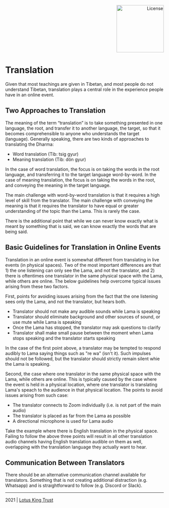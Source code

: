 <p align="right">
  
  <a href="https://mirrors.creativecommons.org/presskit/buttons/88x31/png/by-sa.png">
    <img width=150px src="https://upload.wikimedia.org/wikipedia/commons/thumb/1/12/Cc-by-nc-sa_icon.svg/1280px-Cc-by-nc-sa_icon.svg.png" alt="License">
  </a>
</p>


# Translation

Given that most teachings are given in Tibetan, and most people do not understand Tibetan, translation plays a central role in the experience people have in an online event.


## Two Approaches to Translation

The meaning of the term “translation” is to take something presented in one language, the root, and transfer it to another language, the target, so that it becomes comprehensible to anyone who understands the target (language). Generally speaking, there are two kinds of approaches to translating the Dharma:

- Word translation (Tib: tsig gyur)
- Meaning translation (Tib: dön gyur) 

In the case of word translation, the focus is on taking the words in the root language, and transferring it to the target language word-by-word. In the case of meaning translation, the focus is on taking the words in the root, and conveying the meaning in the target language. 

The main challenge with word-by-word translation is that it requires a high level of skill from the translator. The main challenge with conveying the meaning is that it requires the translator to have equal or greater understanding of the topic than the Lama. This is rarely the case. 

There is the additional point that while we can never know exactly what is meant by something that is said, we can know exactly the words that are being said.

## Basic Guidelines for Translation in Online Events

Translation in an online event is somewhat different from translating in live events (in physical spaces). Two of the most important differences are that 1) the one listening can only see the Lama, and not the translator, and 2) there is oftentimes one translator in the same physical space with the Lama, while others are online. The below guidelines help overcome typical issues arising from these two factors. 

First, points for avoiding issues arising from the fact that the one listening sees only the Lama, and not the translator, but hears both.

- Translator should not make any audible sounds while Lama is speaking
- Translator should eliminate background and other sources of sound, or use mute while Lama is speaking
- Once the Lama has stopped, the translator may ask questions to clarify
- Translator shall make small pause between the moment when Lama stops speaking and the translator starts speaking

In the case of the first point above, a translator may be tempted to respond audibly to Lama saying things such as "re wa" (isn't it). Such impulses should not be followed, but the translator should strictly remain silent whie the Lama is speaking.

Second, the case where one translator in the same physical space with the Lama, while others are online. This is typically caused by the case where the event is held in a physical location, where one translator is translating Lama's speach to the audience in that physical location. The points to avoid issues arising from such case:

- The translator connects to Zoom individually (i.e. is not part of the main audio)
- The translator is placed as far from the Lama as possible 
- A directional microphone is used for Lama audio

Take the example where there is English translation in the physical space. Failing to follow the above three points will result in all other translation audio channels having English translation audible on them as well, overlapping with the translation language they actually want to hear.

## Communication Between Translators

There should be an alternative communication channel available for translators. Something that is not creating additional distraction (e.g. Whatsapp) and is straightforward to follow (e.g. Discord or Slack).


<hr>

2021 | [Lotus King Trust](https://lotuskingtrust.org)
